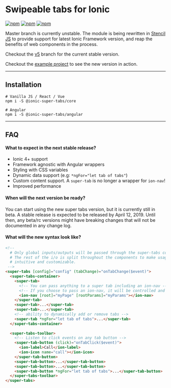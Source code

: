 # Swipeable tabs for Ionic

[![npm](https://img.shields.io/npm/l/ionic2-super-tabs.svg)](https://www.npmjs.com/package/ionic2-super-tabs/)
[![npm](https://img.shields.io/npm/dt/ionic2-super-tabs.svg)](https://www.npmjs.com/package/ionic2-super-tabs)
[![npm](https://img.shields.io/npm/dm/ionic2-super-tabs.svg)](https://www.npmjs.com/package/ionic2-super-tabs)

Master branch is currently unstable. The module is being rewritten in [Stencil JS](https://stenciljs.com) to
provide support for latest Ionic Framework version, and reap the benefits of web components in the process.


Checkout the [v5](https://github.com/zyra/ionic-super-tabs/tree/v5) branch for  the current stable version.

Checkout the [example project](https://github.com/zyra/ionic-super-tabs-example) to see the new version in action.

---

## Installation
```shell
# Vanilla JS / React / Vue
npm i -S @ionic-super-tabs/core

# Angular
npm i -S @ionic-super-tabs/angular
```

---

## FAQ

#### What to expect in the next stable release?
- Ionic 4+ support
- Framework agnostic with Angular wrappers
- Styling with CSS variables
- Dynamic data support (e.g: `*ngFor="let tab of tabs"`)
- Custom content support. A `super-tab` is no longer a wrapper for `ion-nav`!
- Improved performance

#### When will the next version be ready?
You can start using the new super tabs version, but it is currently still in beta. A stable release is expected
to be released by April 12, 2019. Until then, any beta/rc versions might have breaking changes that will not be
documented in any change log.

#### What will the new syntax look like?  

```html
<!-- 
  # Only global inputs/outputs will be passed through the super-tabs component
  # The rest of the i/o is split throughout the components to make usage more 
  # intuitive and customizable.
 -->
<super-tabs [config]="config" (tabChange)="onTabChange($event)">
  <super-tabs-container>
    <super-tab>
      <!-- You can pass anything to a super tab including an ion-nav -->
      <!-- If you choose to pass an ion-nav, it will be controlled and optimized by super-tab -->
      <ion-nav [root]="myPage" [rootParams]="myParams"></ion-nav>
    </super-tab>
    <super-tab>...</super-tab>
    <super-tab>...</super-tab>
    <!-- ability to dynamically add or remove tabs -->
    <super-tab *ngFor="let tab of tabs">...</super-tab>
  </super-tabs-container>
  
  <super-tabs-toolbar>
    <!-- Listen to click events on any tab button -->
    <super-tab-button (click)="onTabClick($event)">
      <ion-label>Call</ion-label>
      <ion-icon name="call"></ion-icon>
    </super-tab-button>
    <super-tab-button>...</super-tab-button>
    <super-tab-button>...</super-tab-button>
    <super-tab-button *ngFor="let tab of tabs">...</super-tab-button>
  </super-tabs-toolbar>
</super-tabs>
```
